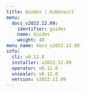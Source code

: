 ```yaml
---
title: Guides | KubeVault
menu:
  docs_v2022.12.09:
    identifier: guides
    name: Guides
    weight: 40
menu_name: docs_v2022.12.09
info:
  cli: v0.12.0
  installer: v2022.12.09
  operator: v0.12.0
  unsealer: v0.12.0
  version: v2022.12.09
---
```


